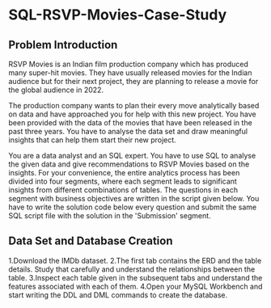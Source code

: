 # SQL-RSVP-Movies-Case-Study


## Problem Introduction
RSVP Movies is an Indian film production company which has produced many super-hit movies. They have usually released movies for the Indian audience but for their next project, they are planning to release a movie for the global audience in 2022.

 

The production company wants to plan their every move analytically based on data and have approached you for help with this new project. You have been provided with the data of the movies that have been released in the past three years. You have to analyse the data set and draw meaningful insights that can help them start their new project. 

 

You are a data analyst and an SQL expert. You have to use SQL to analyse the given data and give recommendations to RSVP Movies based on the insights. For your convenience, the entire analytics process has been divided into four segments, where each segment leads to significant insights from different combinations of tables. The questions in each segment with business objectives are written in the script given below. You have to write the solution code below every question and submit the same SQL script file with the solution in the 'Submission' segment.

 

## Data Set and Database Creation
1.Download the IMDb dataset.
2.The first tab contains the ERD and the table details. Study that carefully and understand the relationships between the table.
3.Inspect each table given in the subsequent tabs and understand the features associated with each of them.
4.Open your MySQL Workbench and start writing the DDL and DML commands to create the database.








 
